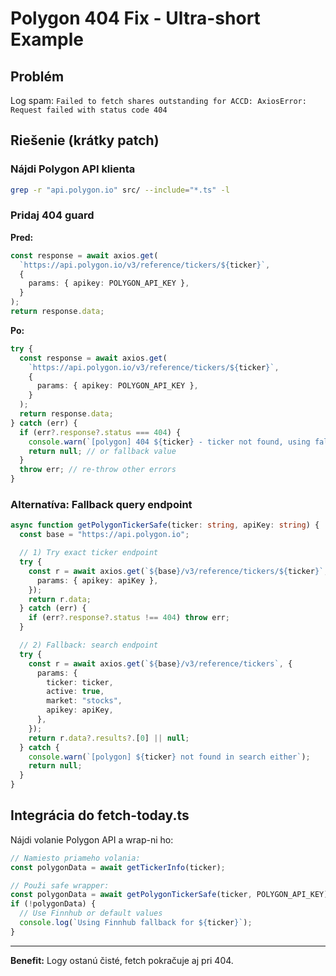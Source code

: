 # Polygon 404 Fix - Ultra-short Example

## Problém

Log spam: `Failed to fetch shares outstanding for ACCD: AxiosError: Request failed with status code 404`

## Riešenie (krátky patch)

### Nájdi Polygon API klienta

```bash
grep -r "api.polygon.io" src/ --include="*.ts" -l
```

### Pridaj 404 guard

**Pred:**

```typescript
const response = await axios.get(
  `https://api.polygon.io/v3/reference/tickers/${ticker}`,
  {
    params: { apikey: POLYGON_API_KEY },
  }
);
return response.data;
```

**Po:**

```typescript
try {
  const response = await axios.get(
    `https://api.polygon.io/v3/reference/tickers/${ticker}`,
    {
      params: { apikey: POLYGON_API_KEY },
    }
  );
  return response.data;
} catch (err) {
  if (err?.response?.status === 404) {
    console.warn(`[polygon] 404 ${ticker} - ticker not found, using fallback`);
    return null; // or fallback value
  }
  throw err; // re-throw other errors
}
```

### Alternatíva: Fallback query endpoint

```typescript
async function getPolygonTickerSafe(ticker: string, apiKey: string) {
  const base = "https://api.polygon.io";

  // 1) Try exact ticker endpoint
  try {
    const r = await axios.get(`${base}/v3/reference/tickers/${ticker}`, {
      params: { apikey: apiKey },
    });
    return r.data;
  } catch (err) {
    if (err?.response?.status !== 404) throw err;
  }

  // 2) Fallback: search endpoint
  try {
    const r = await axios.get(`${base}/v3/reference/tickers`, {
      params: {
        ticker: ticker,
        active: true,
        market: "stocks",
        apikey: apiKey,
      },
    });
    return r.data?.results?.[0] || null;
  } catch {
    console.warn(`[polygon] ${ticker} not found in search either`);
    return null;
  }
}
```

## Integrácia do fetch-today.ts

Nájdi volanie Polygon API a wrap-ni ho:

```typescript
// Namiesto priameho volania:
const polygonData = await getTickerInfo(ticker);

// Použi safe wrapper:
const polygonData = await getPolygonTickerSafe(ticker, POLYGON_API_KEY);
if (!polygonData) {
  // Use Finnhub or default values
  console.log(`Using Finnhub fallback for ${ticker}`);
}
```

---

**Benefit:** Logy ostanú čisté, fetch pokračuje aj pri 404.
